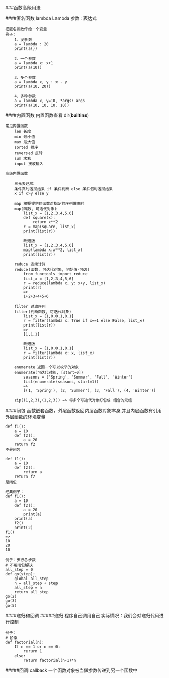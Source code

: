 ###函数高级用法

####匿名函数
    lambda
    Lambda 参数 : 表达式
    
    把匿名函数传给一个变量
    例子：
        1、没参数
        a = lambda : 20
        print(a())
        
        2、一个参数
        a = lambda x: x+1
        print(a(10))
        
        3、多个参数
        a = lambda x, y : x - y
        print(a(10, 20))
        
        4、多种参数
        a = lambda x, y=10, *args: args
        print(a(10, 10, 10, 10))

####内置函数
    内置函数查看
    dir(__builtins__)
    
    常见内置函数
        len 长度
        min 最小值
        max 最大值
        sorted 排序
        reversed 反转
        sum 求和
        input 接收输入
        
    高级内置函数
        
        三元表达式
        条件真时返回结果 if 条件判断 else 条件假时返回结果
        x if x>y else y
        
        map 根据提供的函数对指定的序列做映射
        map(函数, 可迭代对象)
            list_x = [1,2,3,4,5,6]
            def square(x):
                return x**2
            r = map(square, list_x)
            print(list(r))
            
            改进版
            list_x = [1,2,3,4,5,6]
            map(lambda x:x**2, list_x)
            print(list(r))
        
        reduce 连续计算
        reduce(函数, 可迭代对象, 初始值-可选)
            from functools import reduce
            list_x = [1,2,3,4,5,6]
            r = reduce(lambda x, y: x+y, list_x)
            print(r)
            =>
            1+2+3+4+5+6

        filter 过滤序列
        filter(判断函数, 可迭代对象)
            list_x = [1,0,0,1,0,1]
            r = filter(lambda x: True if x==1 else False, list_x)
            print(list(r))
            =>
            [1,1,1]
            
            改进版
            list_x = [1,0,0,1,0,1]
            r = filter(lambda x: x, list_x)
            print(list(r))
        
        enumerate 返回一个可以枚举的对象
        enumerate(可迭代对象, [start=0])
            seasons = ['Spring', 'Summer', 'Fall', 'Winter']
            list(enumerate(seasons, start=1))
            =>
            [(1, 'Spring'), (2, 'Summer'), (3, 'Fall'), (4, 'Winter')]
        
        zip((1,2,3),(1,2,3)) => 将多个可迭代对象打包成 组合的元组

####闭包
    函数嵌套函数，外层函数返回内层函数对象本身,并且内层函数有引用外层函数的环境变量
    
    def f1():    
        a = 10   
        def f2():        
            a = 20   
        return f2
    不是闭包
    
    def f1():    
        a = 10   
        def f2(): 
            return a         
        return f2
    是闭包

    经典例子：
    def f1():
        a = 10
        def f2():
            a = 20
            print(a)
        print(a)
        f2()
        print(2)
    f1()
    =>
    10
    20
    10
    
    例子：步行总步数
    # 不用闭包解决
    all_step = 0
    def go(step):
        global all_step
        n = all_step + step
        all_step = n
        return all_step
    go(2)
    go(3)
    go(5)

####递归和回调
#####递归
    程序自己调用自己
    实际情况：我们会对递归代码进行控制
    
    例子：
    # 阶乘
    def factorial(n):
        If n == 1 or n == 0:
            rerurn 1
        else:
            return factorial(n-1)*n

#####回调
    callback
    一个函数对象被当做参数传递到另一个函数中